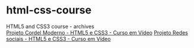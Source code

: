 # html-css-course
 HTML5 and CSS3 course - archives <br>
<a href="https://lucasqc3.github.io/html-css-course/challenges/d12/index.html" target="_blank">Projeto Cordel Moderno - HTML5 e CSS3 - Curso em Vídeo</a>
<a href="https://lucasqc3.github.io/html-css-course/challenges/d13/index.html" target="_blank">Projeto Redes sociais - HTML5 e CSS3 - Curso em Vídeo</a>
